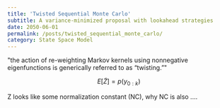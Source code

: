 ```yaml
---
title: 'Twisted Sequential Monte Carlo'
subtitle: A variance-minimized proposal with lookahead strategies
date: 2050-06-01
permalink: /posts/twisted_sequential_monte_carlo/
category: State Space Model
---
```


"the action of re-weighting Markov kernels using nonnegative eigenfunctions is generically referred to as “twisting.”"

$$E[\widetilde Z]=p(y_{0:k})$$

Z looks like some normalization constant (NC), why NC is also ....
